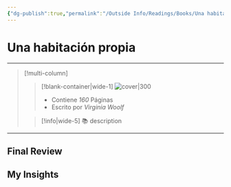 ```yaml
---
{"dg-publish":true,"permalink":"/Outside Info/Readings/Books/Una habitación propia/","title":"Una habitación propia","updated":"2023-12-30T18:05:45.274-05:00"}
---
```



# Una habitación propia
- - -
> [!multi-column]
> 
> > [!blank-container|wide-1]
> >  ![cover|300](http://books.google.com/books/content?id=0cMLAAAACAAJ&printsec=frontcover&img=1&zoom=1&source=gbs_api)
> >- Contiene *160* Páginas
> >- Escrito por *Virginia Woolf*
> 
> > [!info|wide-5] 📚 description
> > 
> 

- - -

## Final Review

## My Insights